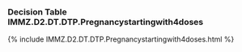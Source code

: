### Decision Table IMMZ.D2.DT.DTP.Pregnancystartingwith4doses
{% include IMMZ.D2.DT.DTP.Pregnancystartingwith4doses.html %}

